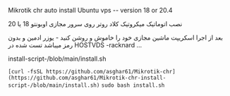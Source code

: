 Mikrotik chr auto install Ubuntu vps -- version 18 or 20.4

نصب اتوماتیک میکروتیک کلاد روتر روی سرور مجازی اوبونتو 18 یا 20
 
بعد از اجرا اسکریپت ماشین مجازی خود را خاموش و روشن کنید - یوزر ادمین و بدون رمز میباشد 
تست شده در
HOSTVDS -racknard  ... 


install-script-/blob/main/install.sh

```[curl -fsSL https://github.com/asghar61/Mikrotik-chr](https://github.com/asghar61/Mikrotik-chr-install-script-/blob/main/install.sh)```
```sudo bash install.sh```
